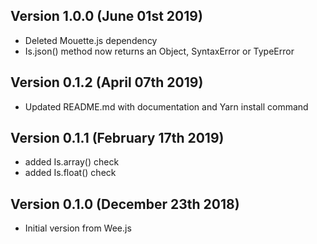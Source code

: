 Version 1.0.0 (June 01st 2019)
-----------------------------
 * Deleted Mouette.js dependency
 * Is.json() method now returns an Object, SyntaxError or TypeError

Version 0.1.2 (April 07th 2019)
-----------------------------
 * Updated README.md with documentation and Yarn install command

Version 0.1.1 (February 17th 2019)
-----------------------------
 * added Is.array() check
 * added Is.float() check

Version 0.1.0 (December 23th 2018)
-----------------------------
 * Initial version from Wee.js

